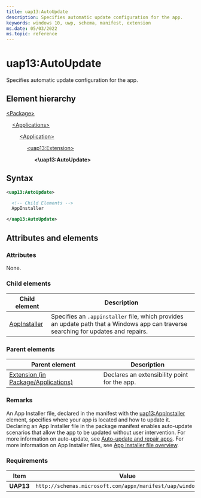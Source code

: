 ```yaml
---
title: uap13:AutoUpdate
description: Specifies automatic update configuration for the app.
keywords: windows 10, uwp, schema, manifest, extension
ms.date: 05/03/2022
ms.topic: reference
---
```


# uap13:AutoUpdate

Specifies automatic update configuration for the app.

## Element hierarchy

[\<Package\>](element-package.md)

&nbsp;&nbsp;&nbsp;&nbsp;[\<Applications\>](element-applications.md)

&nbsp;&nbsp;&nbsp;&nbsp; &nbsp;&nbsp;&nbsp;&nbsp;[\<Application\>](element-application.md)

&nbsp;&nbsp;&nbsp;&nbsp; &nbsp;&nbsp;&nbsp;&nbsp; &nbsp;&nbsp;&nbsp;&nbsp;[\<uap13:Extension\>](element-uap13-extension.md)

&nbsp;&nbsp;&nbsp;&nbsp; &nbsp;&nbsp;&nbsp;&nbsp; &nbsp;&nbsp;&nbsp;&nbsp; &nbsp;&nbsp;&nbsp;&nbsp;**<\uap13:AutoUpdate\>**

## Syntax

```xml
<uap13:AutoUpdate>

  <!-- Child Elements -->
  AppInstaller

</uap13:AutoUpdate>
```

## Attributes and elements

### Attributes

None.

### Child elements

| Child element | Description |
|-|-|
| [AppInstaller](element-uap13-autoupdate.md) | Specifies an `.appinstaller` file, which provides an update path that a Windows app can traverse searching for updates and repairs. |

### Parent elements

| Parent element | Description |
|-|-|
| [Extension (in Package/Applications)](element-extension.md) | Declares an extensibility point for the app. |

### Remarks

An App Installer file, declared in the manifest with the [uap13:AppInstaller](element-uap13-autoupdate.md) element, specifies where your app is located and how to update it. Declaring an App Installer file in the package manifest enables auto-update scenarios that allow the app to be updated without user intervention. For more information on auto-update, see [Auto-update and repair apps](/windows/msix/app-installer/auto-update-and-repair--overview). For more information on App Installer files, see [App Installer file overview](/windows/msix/app-installer/app-installer-file-overview).

### Requirements

| Item | Value |
|-|-|
| **UAP13** | `http://schemas.microsoft.com/appx/manifest/uap/windows/10/13` |
